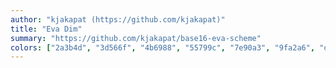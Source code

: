 ```yaml
---
author: "kjakapat (https://github.com/kjakapat)"
title: "Eva Dim"
summary: "https://github.com/kjakapat/base16-eva-scheme"
colors: ["2a3b4d", "3d566f", "4b6988", "55799c", "7e90a3", "9fa2a6", "d6d7d9", "ffffff", "c4676c", "ff9966", "cfd05d", "5de561", "4b8f77", "1ae1dc", "9c6cd3", "bb64a9"]
---
```

